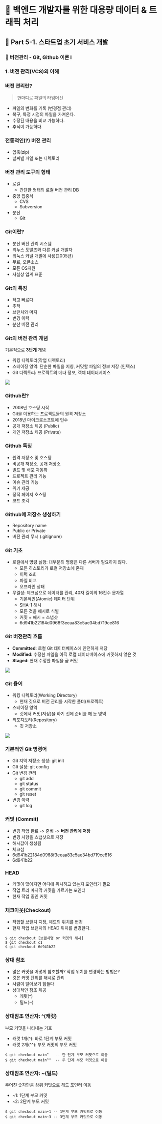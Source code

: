 # :book: 백엔드 개발자를 위한 대용량 데이터 & 트래픽 처리
## :pushpin: Part 5-1. 스타트업 초기 서비스 개발

### :seedling: 버전관리 - Git, Github 이론 I
### 1. 버전 관리(VCS)의 이해
### 버전 관리란?
> 한마디로 파일의 타임머신

- 파일의 변화를 기록 (변경점 관리)
- 복구, 특정 시점의 파일을 가져온다.
- 수정된 내용을 비교 가능하다.
- 추적이 가능하다.

### 전통적인(?) 버전 관리
- 압축(zip)
- 날짜별 파일 또는 디렉토리

### 버전 관리 도구의 형태
- 로컬
  - 간단한 형태의 로컬 버전 관리 DB
- 중앙 집중식
  - CVS
  - Subversion
- 분산
  - Git

### Git이란?
- 분산 버전 관리 시스템
- 리누스 토발즈와 다른 커널 개발자
- 리눅스 커널 개발에 사용(2005년)
- 무료, 오픈소스
- 모든 OS지원
- 사실상 업계 표준

### Git의 특징
- 작고 빠르다
- 추적
- 브랜치와 머지
- 변경 이력
- 분산 버전 관리

### Git의 버전 관리 개념
기본적으로 **3단계** 개념
- 워킹 디렉토리(작업 디렉토리)
- 스테이징 영역: 단순한 파일을 지칭, 커밋할 파일의 정보 저장 (인덱스)
- Git 디렉토리: 프로젝트의 메타 정보, 객체 데이터베이스

![](../images/git버전관리개념.png)

### Github란?
- 2008년 호스팅 시작
- Git을 이용하는 프로젝트들의 원격 저장소
- 2018년 마이크로소프트에 인수
- 공개 저장소 제공 (Public)
- 개인 저장소 제공 (Private)

### Github 특징
- 원격 저장소 및 호스팅
- 비공개 저장소, 공개 저장소
- 빌드 및 배포 자동화
- 프로젝트 관리 기능
- 이슈 관리 기능
- 위키 제공
- 정적 페이지 호스팅
- 코드 조각

### Github에 저장소 생성하기
- Repository name
- Public or Private
- 버전 관리 무시 (.gitignore)

### Git 기초
- 로컬에서 명령 싫행: 대부분의 명령은 다른 서버가 필요하지 않다.
  - 모든 히스토리가 로컬 저장소에 존재
  - 이력 조회
  - 파일 비교
  - 오프라인 상태 
- 무결성: 체크섬으로 데이터를 관리, 40자 길이의 16진수 문자열
  - 기본적인(Atomic) 데이터 단위
  - SHA-1 해시
  - 모든 것을 해시로 식별
  - 커밋 = 해시 = 스냅샷
  - 6d941b22184d0968f3eeaa83c5ae34bd719ce816

### Git 버전관리 흐름
- **Committed**: 로컬 Git 데이터베이스에 안전하게 저장
- **Modified**: 수정한 파일을 아직 로컬 데이터베이스에 커밋하지 않은 것
- **Staged**: 현재 수정한 파일을 곧 커밋

![](../images/git버전관리.png)

### Git 용어
- 워킹 디렉토리(Working Directory)
  - 현재 깃으로 버전 관리를 시작한 폴더(프로젝트)
- 스테이징 영역
  - 깃에서 커밋(저장)을 하기 전에 준비를 해 둔 영역
- 리포지토리(Repository)
  - 깃 저장소

![](../images/git용어.png)

### 기본적인 Git 명령어
- Git 지역 저장소 생성: git init
- GIt 설정: git config
- Git 변경 관리
  - git add
  - git status
  - git commit
  - git reset
- 변경 이력
  - git log

### 커밋 (Commit)
- 변경 작업 완료 -> 준비 -> **버전 관리에 저장**
- 변경 사항을 스냅샷으로 저장
- 해시값이 생성됨
- 체크섬
- 6d941b22184d0968f3eeaa83c5ae34bd719ce816
- 6d941b22

### HEAD
- 커밋이 많아지면 어디에 위치하고 있는지 포인터가 필요
- 작업 트리 마지막 커밋을 가르키는 포인터
- 현재 작업 중인 커밋

### 체크아웃(Checkout)
- 작업할 브랜치 지정, 헤드의 위치를 변경
- 현재 작업 브랜치의 HEAD 위치를 변경한다.

```
$ git checkout [브랜치명 or 커밋의 해시]
$ git checkout c1
$ git checkout 6d941b22
```

### 상대 참조
- 많은 커밋을 어떻게 참조할까? 작업 위치를 변경하는 방법은?
- 깃은 커밋 단위를 해시로 관리
- 사람이 알아보기 힘들다
- 상대적인 참조 제공
  - 캐럿(^)
  - 틸드(~)

### 상대참조 연산자: ^(캐럿)
부모 커밋을 나타내는 기호
- 캐럿 1개(^): 바로 1단계 부모 커밋
- 캐럿 2개(^^): 부모 커밋의 부모 커밋

```text
$ git checkout main^   -- 한 단계 부모 커밋으로 이동
$ git checkout main^^  -- 두 단계 부모 커밋으로 이동
```

### 상대참조 연산자: ~(틸드)
주어진 숫자만큼 상위 커밋으로 헤드 포인터 이동
- ~1: 1단계 부모 커밋
- ~2: 2단계 부모 커밋

```text
$ git checkout main~1 -- 1단계 부모 커밋으로 이동
$ git checkout main~3 -- 3단계 부모 커밋으로 이동
```
